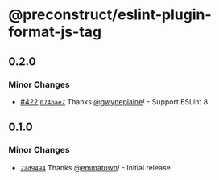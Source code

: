 # @preconstruct/eslint-plugin-format-js-tag

## 0.2.0

### Minor Changes

- [#422](https://github.com/preconstruct/preconstruct/pull/422) [`074bae7`](https://github.com/preconstruct/preconstruct/commit/074bae70a79c5253c798c8b01129b9561580c5ac) Thanks [@gwyneplaine](https://github.com/gwyneplaine)! - Support ESLint 8

## 0.1.0

### Minor Changes

- [`2ad9494`](https://github.com/preconstruct/preconstruct/commit/2ad9494882822a5ef6c4aae5b47dc331fd2ac24c) Thanks [@emmatown](https://github.com/emmatown)! - Initial release
